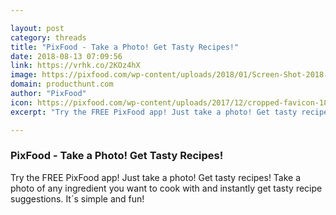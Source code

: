 ```yaml
---

layout: post
category: threads
title: "PixFood - Take a Photo! Get Tasty Recipes!"
date: 2018-08-13 07:09:56
link: https://vrhk.co/2KOz4hX
image: https://pixfood.com/wp-content/uploads/2018/01/Screen-Shot-2018-01-05-at-9.00.14-PM.png
domain: producthunt.com
author: "PixFood"
icon: https://pixfood.com/wp-content/uploads/2017/12/cropped-favicon-180x180.png
excerpt: "Try the FREE PixFood app! Just take a photo! Get tasty recipes! Take a photo of any ingredient you want to cook with and instantly get tasty recipe suggestions. It´s simple and fun!"

---
```


### PixFood - Take a Photo! Get Tasty Recipes!

Try the FREE PixFood app! Just take a photo! Get tasty recipes! Take a photo of any ingredient you want to cook with and instantly get tasty recipe suggestions. It´s simple and fun!